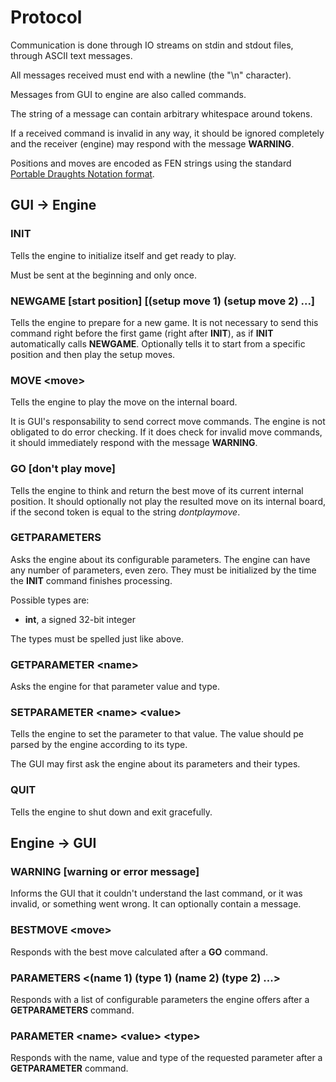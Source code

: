 # Protocol

Communication is done through IO streams on stdin and stdout files, through ASCII text messages.

All messages received must end with a newline (the "\n" character).

Messages from GUI to engine are also called commands.

The string of a message can contain arbitrary whitespace around tokens.

If a received command is invalid in any way, it should be ignored completely and the receiver (engine) may respond with
the message **WARNING**.

Positions and moves are encoded as FEN strings using the standard
[Portable Draughts Notation format](https://en.wikipedia.org/wiki/Portable_Draughts_Notation).

## GUI -> Engine

### INIT

Tells the engine to initialize itself and get ready to play.

Must be sent at the beginning and only once.

### NEWGAME [start position] [(setup move 1) (setup move 2) ...]

Tells the engine to prepare for a new game. It is not necessary to send this command right before the first game
(right after **INIT**), as if **INIT** automatically calls **NEWGAME**. Optionally tells it to start from a
specific position and then play the setup moves.

### MOVE \<move\>

Tells the engine to play the move on the internal board.

It is GUI's responsability to send correct move commands. The engine is not obligated to do error checking. If it
does check for invalid move commands, it should immediately respond with the message **WARNING**.

### GO [don't play move]

Tells the engine to think and return the best move of its current internal position. It should optionally not play
the resulted move on its internal board, if the second token is equal to the string *dontplaymove*.

### GETPARAMETERS

Asks the engine about its configurable parameters. The engine can have any number of parameters, even zero. They must
be initialized by the time the **INIT** command finishes processing.

Possible types are:

- **int**, a signed 32-bit integer
<!-- - **bool**, a boolean with values *true* or *false* -->

The types must be spelled just like above.

<!-- TODO maybe string and float types -->

### GETPARAMETER \<name\>

Asks the engine for that parameter value and type.

### SETPARAMETER \<name\> \<value\>

Tells the engine to set the parameter to that value. The value should pe parsed by the engine according to its type.

The GUI may first ask the engine about its parameters and their types.

### QUIT

Tells the engine to shut down and exit gracefully.

## Engine -> GUI

### WARNING [warning or error message]

Informs the GUI that it couldn't understand the last command, or it was invalid, or something went wrong. It can
optionally contain a message.

### BESTMOVE \<move\>

Responds with the best move calculated after a **GO** command.

### PARAMETERS \<(name 1) (type 1) (name 2) (type 2) ...\>

Responds with a list of configurable parameters the engine offers after a **GETPARAMETERS** command.

### PARAMETER \<name\> \<value\> \<type\>

Responds with the name, value and type of the requested parameter after a **GETPARAMETER** command.

